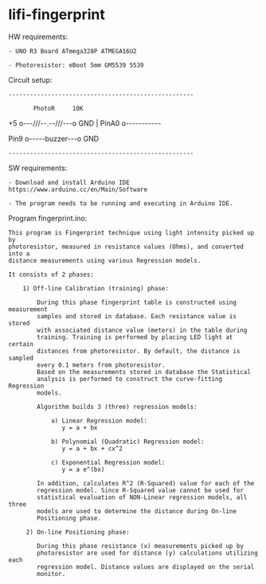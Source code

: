 # lifi-fingerprint
HW requirements:

    - UNO R3 Board ATmega328P ATMEGA16U2

    - Photoresistor: eBoot 5mm GM5539 5539

Circuit setup:

    ----------------------------------------------------

           PhotoR     10K
 +5    o---/\/\/--.--/\/\/---o GND
                  |
 PinA0 o-----------
 
 Pin9  o-----buzzer---o GND

    ---------------------------------------------------- 

SW requirements:

    - Download and install Arduino IDE https://www.arduino.cc/en/Main/Software

    - The program needs to be running and executing in Arduino IDE.

Program fingerprint.ino:

    This program is Fingerprint technique using light intensity picked up by
    photoresistor, measured in resistance values (Ohms), and converted into a
    distance measurements using various Regression models.

    It consists of 2 phases:

        1) Off-line Calibration (training) phase:

            During this phase fingerprint table is constructed using measurement
            samples and stored in database. Each resistance value is stored
            with associated distance value (meters) in the table during
            training. Training is performed by placing LED light at certain
            distances from photoresistor. By default, the distance is sampled
            every 0.1 meters from photoresistor.
            Based on the measurements stored in database the Statistical
            analysis is performed to construct the curve-fitting Regression
            models.

            Algorithm builds 3 (three) regression models:

                a) Linear Regression model:
                   y = a + bx

                b) Polynomial (Quadratic) Regression model:
                   y = a + bx + cx^2

                c) Exponential Regression model:
                   y = a e^(bx)

            In addition, calculates R^2 (R-Squared) value for each of the
            regression model. Since R-Squared value cannot be used for
            statistical evaluation of NON-Linear regression models, all three
            models are used to determine the distance during On-line
            Positioning phase.

         2) On-line Positioning phase:

            During this phase resistance (x) measurements picked up by
            photoresistor are used for distance (y) calculations utilizing each
            regression model. Distance values are displayed on the serial
            monitor.
